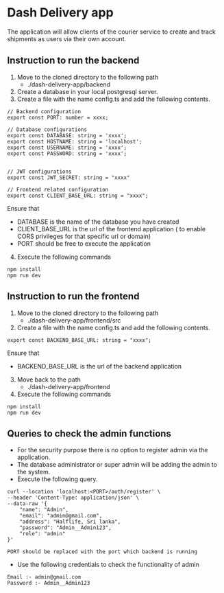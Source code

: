 # Dash Delivery app
The application will allow clients of the courier service to create and track shipments as users via their own account.

## Instruction to run the backend
1) Move to the cloned directory to the following path
    - ./dash-delivery-app/backend
2) Create a database in your local postgresql server.
3) Create a file with the name config.ts and add the following contents.
```
// Backend configuration
export const PORT: number = xxxx;

// Database configurations
export const DATABASE: string = 'xxxx';
export const HOSTNAME: string = 'localhost';
export const USERNAME: string = 'xxxx';
export const PASSWORD: string = 'xxxx';


// JWT configurations
export const JWT_SECRET: string = "xxxx"

// Frontend related configuration
export const CLIENT_BASE_URL: string = "xxxx";
```
Ensure that 
 - DATABASE is the name of the database you have created
 - CLIENT_BASE_URL is the url of the frontend application ( to enable CORS privileges for that specific url or domain)
 - PORT should be free to execute the application
4) Execute the following commands
```
npm install 
npm run dev
```
## Instruction to run the frontend

1) Move to the cloned directory to the following path
    - ./dash-delivery-app/frontend/src
2) Create a file with the name config.ts and add the following contents.
```
export const BACKEND_BASE_URL: string = "xxxx";
```
Ensure that 
 - BACKEND_BASE_URL is the url of the backend application
    
3) Move back to the path
     - ./dash-delivery-app/frontend
4) Execute the following commands
```
npm install 
npm run dev
```
## Queries to check the admin functions
- For the security purpose there is no option to register admin via the application.
- The database administrator or super admin will be adding the admin to the system.
- Execute the following query.
```
curl --location 'localhost:<PORT>/auth/register' \
--header 'Content-Type: application/json' \
--data-raw '{
    "name": "Admin",
    "email": "admin@gmail.com",
    "address": "Halflife, Sri lanka",
    "password": "Admin__Admin123",
    "role": "admin"
}'
```
` PORT should be replaced with the port which backend is running `
- Use the following credentials to check the functionality of admin
```
Email :- admin@gmail.com
Password :- Admin__Admin123
```
